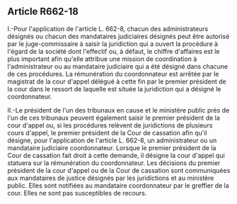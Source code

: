 Article R662-18
----
I.-Pour l'application de l'article L. 662-8, chacun des administrateurs désignés
ou chacun des mandataires judiciaires désignés peut être autorisé par le
juge-commissaire à saisir la juridiction qui a ouvert la procédure à l'égard de
la société dont l'effectif ou, à défaut, le chiffre d'affaires est le plus
important afin qu'elle attribue une mission de coordination à l'administrateur
ou au mandataire judiciaire qui a été désigné dans chacune de ces procédures. La
rémunération du coordonnateur est arrêtée par le magistrat de la cour d'appel
délégué à cette fin par le premier président de la cour dans le ressort de
laquelle est située la juridiction qui a désigné le coordonnateur.

II.-Le président de l'un des tribunaux en cause et le ministère public près de
l'un de ces tribunaux peuvent également saisir le premier président de la cour
d'appel ou, si les procédures relèvent de juridictions de plusieurs cours
d'appel, le premier président de la Cour de cassation afin qu'il désigne, pour
l'application de l'article L. 662-8, un administrateur ou un mandataire
judiciaire coordonnateur. Lorsque le premier président de la Cour de cassation
fait droit à cette demande, il désigne la cour d'appel qui statuera sur la
rémunération du coordonnateur. Les décisions du premier président de la cour
d'appel ou de la Cour de cassation sont communiquées aux mandataires de justice
désignés par les juridictions et au ministère public. Elles sont notifiées au
mandataire coordonnateur par le greffier de la cour. Elles ne sont pas
susceptibles de recours.
